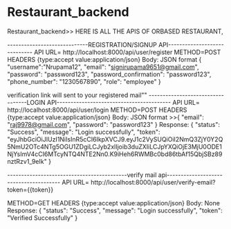 # Restaurant_backend
Restaurant_backend>> HERE IS ALL THE APIS OF ORBASED RESTAURANT,

-----------------------------REGISTRATION/SIGNUP API-----------------------------
API URL=  http://localhost:8000/api/user/register
METHOD=POST
HEADERS {type:accept
        value:application/json} 
Body: JSON format {
    "username":"Nrupama12",
    "email": "signirupama9651@gmail.com",
    "password": "password123",
    "password_confirmation": "password123",
    "phone_number": "1230567890",
    "role": "employee"
}

verification link will sent to your registered mail""
----------------------------------LOGIN API-----------------------------------------
API URL=  http://localhost:8000/api/user/login
METHOD=POST
HEADERS {type:accept
        value:application/json} 
Body: JSON format >>{
  "email": "raj9978@gmail.com",
  "password": "password123"
}
Response: {
    "status": "Success",
    "message": "Login successfully",
    "token": "eyJhbGciOiJIUzI1NiIsInR5cCI6IkpXVCJ9.eyJ1c2VySUQiOiI2NmQ3ZjY0Y2Q5NmU2OTc4NTg5OGU1ZDgiLCJyb2xlIjoib3duZXIiLCJpYXQiOjE3MjU0ODE1NjYsImV4cCI6MTcyNTQ4NTE2Nn0.K9iHeh6RWMBc0bd86tbAf15QbjSBz89nztRzv1_9eIk"
}

-------------------------------------------verify mail api---------------------------------------
API URL=  http://localhost:8000/api/user/verify-email?token={{token}}

METHOD=GET
HEADERS {type:accept
        value:application/json} 
Body: None
Response: {
    "status": "Success",
    "message": "Login successfully",
    "token": "Verified Successfully"
    }
